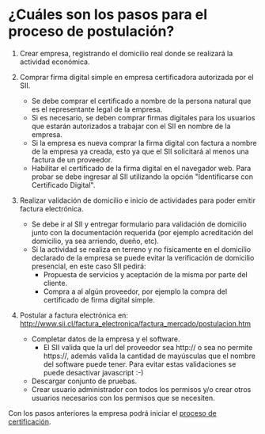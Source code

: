 ¿Cuáles son los pasos para el proceso de postulación?
=====================================================

1. Crear empresa, registrando el domicilio real donde se realizará la actividad económica.

2. Comprar firma digital simple en empresa certificadora autorizada por el SII.
   - Se debe comprar el certificado a nombre de la persona natural que es el representante legal de la empresa.
   - Si es necesario, se deben comprar firmas digitales para los usuarios que estarán autorizados a trabajar con el SII en nombre de la empresa.
   - Si la empresa es nueva comprar la firma digital con factura a nombre de la empresa ya creada, esto ya que el SII solicitará al menos una factura de un proveedor.
   - Habilitar el certificado de la firma digital en el navegador web. Para probar se debe ingresar al SII utilizando la opción "Identificarse con Certificado Digital".

3. Realizar validación de domicilio e inicio de actividades para poder emitir factura electrónica.
   - Se debe ir al SII y entregar formulario para validación de domicilio junto con la documentación requerida (por ejemplo acreditación del domicilio, ya
     sea arriendo, dueño, etc).
   - Si la actividad se realiza en terreno y no físicamente en el domicilio declarado de la empresa se puede evitar la verificación de domicilio presencial, en
     este caso SII pedirá:
     - Propuesta de servicios y aceptación de la misma por parte del cliente.
     - Compra a al algún proveedor, por ejemplo la compra del certificado de firma digital simple.

4. Postular a factura electrónica en: <http://www.sii.cl/factura_electronica/factura_mercado/postulacion.htm>
   - Completar datos de la empresa y el software.
     - El SII valida que la url del proveedor sea http:// o sea no permite https://, además valida la cantidad de mayúsculas que el nombre del software puede tener. Para evitar estas validaciones se puede desactivar javascript :-)
   - Descargar conjunto de pruebas.
   - Crear usuario administrador con todos los permisos y/o crear otros usuarios necesarios con los permisos que se necesiten.

Con los pasos anteriores la empresa podrá iniciar el [proceso de certificación](certificacion).
